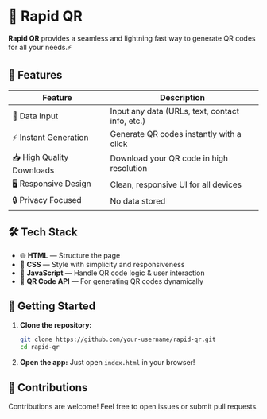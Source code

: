# 🚀 Rapid QR

**Rapid QR** provides a seamless and lightning fast way to generate QR codes for all your needs.⚡

## 🌟 Features

| Feature                         | Description                                                                 |
|----------------------------------|-----------------------------------------------------------------------------|
| 🧾 Data Input                    | Input any data (URLs, text, contact info, etc.)                            |
| ⚡ Instant Generation            | Generate QR codes instantly with a click                                   |
| 📥 High Quality Downloads       | Download your QR code in high resolution                                   |
| 🖥️ Responsive Design            | Clean, responsive UI for all devices                                       |
| 🔒 Privacy Focused              | No data stored                                                             |

## 🛠 Tech Stack

* 🌐 **HTML** — Structure the page
* 🎨 **CSS** — Style with simplicity and responsiveness
* 🧠 **JavaScript** — Handle QR code logic & user interaction
* 🔗 **QR Code API** — For generating QR codes dynamically

## 🚀 Getting Started

1. **Clone the repository:**

   ```bash
   git clone https://github.com/your-username/rapid-qr.git
   cd rapid-qr
   ```

2. **Open the app:**
   Just open `index.html` in your browser!

## 🤝 Contributions

Contributions are welcome! Feel free to open issues or submit pull requests.
